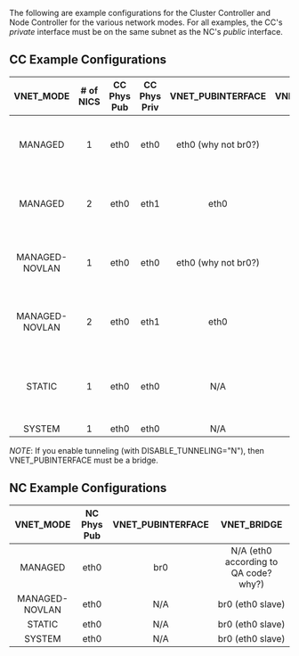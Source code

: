 The following are example configurations for the Cluster Controller and Node Controller for the various network modes.  For all examples, the CC's _private_ interface must be on the same subnet as the NC's _public_ interface.

## CC Example Configurations

| VNET_MODE     | # of NICS | CC Phys Pub | CC Phys Priv | VNET_PUBINTERFACE  | VNET_PRIVINTERFACE | Other required fields |
|:-------------:|:---------:|:-----------:|:------------:|:------------------:|:------------------:| ----- |
|MANAGED        | 1         | eth0        | eth0         | eth0 (why not br0?)| br0 (eth0 slave)   | VNET_PUBLICIPS VNET_SUBNET VNET_NETMASK VNET_DNS VNET_ADDRSPERNET |
|MANAGED        | 2         | eth0        | eth1         | eth0               | br0 (eth1 slave)   | VNET_PUBLICIPS VNET_SUBNET VNET_NETMASK VNET_DNS VNET_ADDRSPERNET |
|MANAGED-NOVLAN | 1         | eth0        | eth0         | eth0 (why not br0?)| br0 (eth0 slave)   | VNET_PUBLICIPS VNET_SUBNET VNET_NETMASK VNET_DNS VNET_ADDRSPERNET |
|MANAGED-NOVLAN | 2         | eth0        | eth1         | eth0               | br0 (eth1 slave)   | VNET_PUBLICIPS VNET_SUBNET VNET_NETMASK VNET_DNS VNET_ADDRSPERNET |
|STATIC         | 1         | eth0        | eth0         | N/A                | eth0               |VNET_SUBNET VNET_NETMASK VNET_BROADCAST VNET_ROUTER VNET_DNS VNET_MACMAP |
|SYSTEM         | 1         | eth0        | eth0         | N/A                | N/A                | |

*NOTE*: If you enable tunneling (with DISABLE_TUNNELING="N"), then VNET_PUBINTERFACE must be a bridge.

## NC Example Configurations

| VNET_MODE     | NC Phys Pub | VNET_PUBINTERFACE | VNET_BRIDGE |
|:-------------:|:-----------:|:-----------------:|:-----------:|
|MANAGED        | eth0        | br0               | N/A (eth0 according to QA code? why?) |
|MANAGED-NOVLAN | eth0        | N/A               | br0 (eth0 slave) |
|STATIC         | eth0        | N/A               | br0 (eth0 slave) |
|SYSTEM         | eth0        | N/A               | br0 (eth0 slave) |